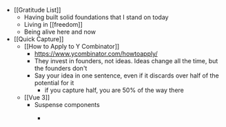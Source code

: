 - [[Gratitude List]]
    - Having built solid foundations that I stand on today
    - Living in [[freedom]]
    - Being alive here and now
- [[Quick Capture]]
    - [[How to Apply to Y Combinator]]
        - https://www.ycombinator.com/howtoapply/
        - They invest in founders, not ideas. Ideas change all the time, but the founders don't
        - Say your idea in one sentence, even if it discards over half of the potential for it
            - if you capture half, you are 50% of the way there
    - [[Vue 3]]
        - Suspense components
            - ```javascript
<template>
  <suspense>
    <template [[default]]>
      {{ content }}
    </template>
    <template [[fallback]]>
      Loading ...
    </template>
  <suspense>
<template>

export default {
  async setup() {
    // Be very careful using `await` inside `setup` as
    // most Composition API functions will only work
    // prior to the first `await`
    const data = await loadData()

    // This is implicitly wrapped in a promise because
    // the function is `async`
    return {
      // ...
    }
  }
}```
    - [[Justin Kan]] on How to raise money
        - https://www.youtube.com/watch?v=5SS_oCS3iTM
        - Build a good narrative around your product
        - The world is one way, something changes, a new world starts
            - The world is one way
                - What is the problem
            - Something changes
                - Why you, what have you done
            - A new world starts
                - What are the metrics, how are you already changing the world
        - Practice
            - Confidence is a proxy for competence
                - People are likely to trust you more if you are confidence
            - Know your numbers
        - Set up meeting with investors
            - Many investors
            - think partners not firms
                - identify who you WANT to work with
            - Line up meetings around the same time
            - The goal is to set up a competitive market for your equity
        - The meeting
            - Partner meeting
                - Becomes your champion
            - Multiple partner meeting
                - Your partner is trying to convince the others
            - The firm
                - Sign up the term sheet
                - Can use it to negotiate
    - [[Data Structures]]
    - [[The Lean Startup]]
        - Before putting anything out there put a landing page out there to validate the idea somehow. 
    - [[Github Copilot]]
        - https://copilot.github.com/
        - A ML model based on open source repositories to abstract away the writing of code in an application.
    - [[Edward Snowden]] Conspiracy practices
        - [substack](https://edwardsnowden.substack.com/p/conspiracy-pt1?token=eyJ1c2VyX2lkIjo4OTE5ODIzLCJwb3N0X2lkIjozODE1NDY4OCwiXyI6IjVqTUh6IiwiaWF0IjoxNjI1MDAzODQ0LCJleHAiOjE2MjUwMDc0NDQsImlzcyI6InB1Yi0zNzUyNzgiLCJzdWIiOiJwb3N0LXJlYWN0aW9uIn0.WPXDQ1u-PNXpw-c2j9koo2sJV9GjYOJBQeqGHJYjql4)
        - The idea is that speaking about theories of conspiracies distract us away from the actual practices that are taking place, openly. 
            - ![](https://firebasestorage.googleapis.com/v0/b/firescript-577a2.appspot.com/o/imgs%2Fapp%2FJavier-knowledge-graph%2F0hRAxdRqeJ.png?alt=media&token=6499396b-c8e6-4ec9-9f7e-a698e904fb03)
        - whereby a true conspiracy (e.g. the 9/11 hijackers) triggers a false conspiracy (e.g. 9/11 was an inside job), and a false conspiracy (e.g. Iraq has weapons of mass destruction) triggers a true conspiracy (e.g. the invasion of Iraq).
            - Interesting that he dismisses the 9/11 is an inside job scenario. I see it as the most probable outcome. His point still stands, you can operationalize a lie to create a worse truth. 
            -  
    - [[Ethereum]] Scaling mechanisms
        - [[State expiry]]
            - An approach for removing chunks of no longer relevant state in the blockchain
            - Given a state period has exired ~ 1 year there is no data written into that anymore instead it goes into a new tree
            - Only the most recent two trees need to be stored by a 'proposer'
            - Only the most recent tree can be written to.
        - [[Weak statelessness]] 
            - only require block proposers to store state, and allow all other nodes to verify blocks statelessly. Implementing this in practice requires a switch to [Verkle trees](https://notes.ethereum.org/@ZuSZK8r2TgO7eFShwj4hVg/H1XE_w30w) to reduce witness sizes.
    - [[Golang]]
        - Strong and staticlly typed designed for concurrency and addressing the issues of Java, C/C++, and python
            - Key Features
                - Simplicity
                - Fast Compile Times
                    - reduce context switching while developing
                - Garbage collected
                - Built-in concurrency
                - Compile to standalone binaries
                    - All dependencies are bundled
        - https://golang.org
    - [[Token Economy: How the Web3 reinvents the Internet]]
        - Why do we treat data as tough it is in a silo? The data structures that we have today mostly deal through a client to server, the latter being a centralized entity with exclusive root access to manipulate it. Blockchains create a distributed system which allows ANYONE root access. This means that there is now a settlement layer to the internet itself, beyond a database. A collective information layer to the internet itself has massive implications for so many applications. 
        - Take single sign on, why is google or facebook in charge of your online identity. Well, because they pay for the servers that host the data, you consent to their terms of service, just hope you don't get cancelled. 
        - With encrypted private/public keypairs you don't need that anymore. Now you can submit your identity, pay the network to process and store it, and you have effectively created a decentralized repository for who you are online. No need to let big tech handle that for you, the internet is coming of age.
        - 
- [[Literature Notes]]
- [[Spheres]] 
    - [[Valorize]]
        - https://www.notion.so/59b8a1e9f91846d0ab94ae99b008a999?v=cfc35d56c3b8498783dea4d92146aa7d
        - ![](https://firebasestorage.googleapis.com/v0/b/firescript-577a2.appspot.com/o/imgs%2Fapp%2FJavier-knowledge-graph%2FkYcxhJT7Lg.png?alt=media&token=76beda17-0134-441b-9b86-3fd31daed0bd)
    - [[Peapod]]
        - Carousel
            - [x] fix kwm
            - [x] Make kwm items individually positioned (not flex)
            - [ ] Make slide move individual items
        - {{[[query]]: {and: [[TODO]] [[Peapod]] {not: {or: [[query]][[Valorize]][[Other]][[Personal]]}}}}}
    - [[Other]]
        - {{[[query]]: {and: [[TODO]] [[Other]] {not: {or: [[query]][[Keypath]][[Memory Captures]][[Personal]]}}}}}
    - [[Personal]]
        - {{[[query]]: {and: [[TODO]] [[Personal]] {not: {or: [[query]][[Keypath]][[Memory Captures]][[Other]]}}}}}
- [[Reflection]]
    - [[What did I learn]]
    - [[What could be better?]]
